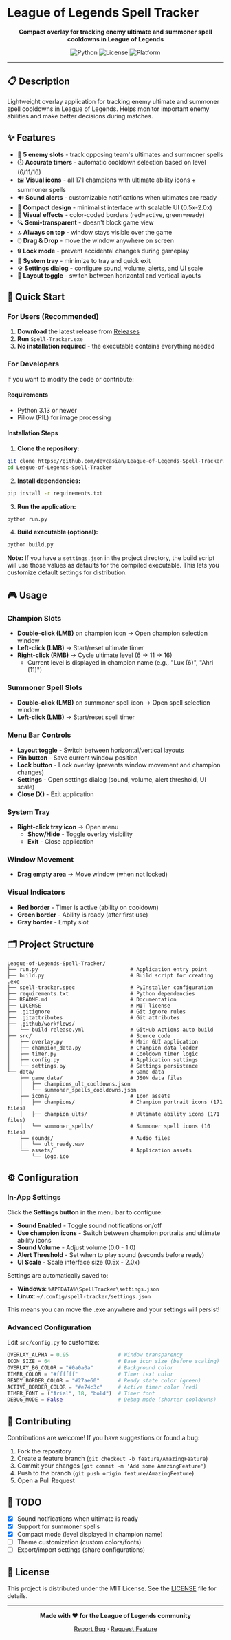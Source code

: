 # League of Legends Spell Tracker

<div align="center">

**Compact overlay for tracking enemy ultimate and summoner spell cooldowns in League of Legends**

![Python](https://img.shields.io/badge/python-3.13+-blue.svg)
![License](https://img.shields.io/badge/license-MIT-green.svg)
![Platform](https://img.shields.io/badge/platform-Windows%20%7C%20Linux-lightgrey.svg)

</div>

---

## 📋 Description

Lightweight overlay application for tracking enemy ultimate and summoner spell cooldowns in League of Legends. Helps monitor important enemy abilities and make better decisions during matches.

## ✨ Features

- 🎯 **5 enemy slots** - track opposing team's ultimates and summoner spells
- ⏱️ **Accurate timers** - automatic cooldown selection based on level (6/11/16)
- 🖼️ **Visual icons** - all 171 champions with ultimate ability icons + summoner spells
- 🔊 **Sound alerts** - customizable notifications when ultimates are ready
- 🎨 **Compact design** - minimalist interface with scalable UI (0.5x-2.0x)
- 🎨 **Visual effects** - color-coded borders (red=active, green=ready)
- 🔍 **Semi-transparent** - doesn't block game view
- 🔝 **Always on top** - window stays visible over the game
- 🖱️ **Drag & Drop** - move the window anywhere on screen
- 🔒 **Lock mode** - prevent accidental changes during gameplay
- 📍 **System tray** - minimize to tray and quick exit
- ⚙️ **Settings dialog** - configure sound, volume, alerts, and UI scale
- 🔄 **Layout toggle** - switch between horizontal and vertical layouts

## 🚀 Quick Start

### For Users (Recommended)

1. **Download** the latest release from [Releases](https://github.com/devcasian/League-of-Legends-Spell-Tracker/releases)
2. **Run** `Spell-Tracker.exe`
3. **No installation required** - the executable contains everything needed

### For Developers

If you want to modify the code or contribute:

#### Requirements

- Python 3.13 or newer
- Pillow (PIL) for image processing

#### Installation Steps

1. **Clone the repository:**
```bash
git clone https://github.com/devcasian/League-of-Legends-Spell-Tracker.git
cd League-of-Legends-Spell-Tracker
```

2. **Install dependencies:**
```bash
pip install -r requirements.txt
```

3. **Run the application:**
```bash
python run.py
```

4. **Build executable (optional):**
```bash
python build.py
```

**Note:** If you have a `settings.json` in the project directory, the build script will use those values as defaults for the compiled executable. This lets you customize default settings for distribution.

## 🎮 Usage

### Champion Slots

- **Double-click (LMB)** on champion icon → Open champion selection window
- **Left-click (LMB)** → Start/reset ultimate timer
- **Right-click (RMB)** → Cycle ultimate level (6 → 11 → 16)
  - Current level is displayed in champion name (e.g., "Lux (6)", "Ahri (11)")

### Summoner Spell Slots

- **Double-click (LMB)** on summoner spell icon → Open spell selection window
- **Left-click (LMB)** → Start/reset spell timer

### Menu Bar Controls

- **Layout toggle** - Switch between horizontal/vertical layouts
- **Pin button** - Save current window position
- **Lock button** - Lock overlay (prevents window movement and champion changes)
- **Settings** - Open settings dialog (sound, volume, alert threshold, UI scale)
- **Close (X)** - Exit application

### System Tray

- **Right-click tray icon** → Open menu
  - **Show/Hide** - Toggle overlay visibility
  - **Exit** - Close application

### Window Movement

- **Drag empty area** → Move window (when not locked)

### Visual Indicators

- **Red border** - Timer is active (ability on cooldown)
- **Green border** - Ability is ready (after first use)
- **Gray border** - Empty slot

## 🗂️ Project Structure

```
League-of-Legends-Spell-Tracker/
├── run.py                              # Application entry point
├── build.py                            # Build script for creating .exe
├── spell-tracker.spec                  # PyInstaller configuration
├── requirements.txt                    # Python dependencies
├── README.md                           # Documentation
├── LICENSE                             # MIT license
├── .gitignore                          # Git ignore rules
├── .gitattributes                      # Git attributes
├── .github/workflows/
│   └── build-release.yml               # GitHub Actions auto-build
├── src/                                # Source code
│   ├── overlay.py                      # Main GUI application
│   ├── champion_data.py                # Champion data loader
│   ├── timer.py                        # Cooldown timer logic
│   ├── config.py                       # Application settings
│   └── settings.py                     # Settings persistence
└── data/                               # Game data
    ├── game_data/                      # JSON data files
    │   ├── champions_ult_cooldowns.json
    │   └── summoner_spells_cooldowns.json
    ├── icons/                          # Icon assets
    │   ├── champions/                  # Champion portrait icons (171 files)
    │   ├── champion_ults/              # Ultimate ability icons (171 files)
    │   └── summoner_spells/            # Summoner spell icons (10 files)
    ├── sounds/                         # Audio files
    │   └── ult_ready.wav
    └── assets/                         # Application assets
        └── logo.ico
```

## ⚙️ Configuration

### In-App Settings

Click the **Settings button** in the menu bar to configure:

- **Sound Enabled** - Toggle sound notifications on/off
- **Use champion icons** - Switch between champion portraits and ultimate ability icons
- **Sound Volume** - Adjust volume (0.0 - 1.0)
- **Alert Threshold** - Set when to play sound (seconds before ready)
- **UI Scale** - Scale interface size (0.5x - 2.0x)

Settings are automatically saved to:
- **Windows**: `%APPDATA%\SpellTracker\settings.json`
- **Linux**: `~/.config/spell-tracker/settings.json`

This means you can move the .exe anywhere and your settings will persist!

### Advanced Configuration

Edit `src/config.py` to customize:

```python
OVERLAY_ALPHA = 0.95                # Window transparency
ICON_SIZE = 64                      # Base icon size (before scaling)
OVERLAY_BG_COLOR = "#0a0a0a"        # Background color
TIMER_COLOR = "#ffffff"             # Timer text color
READY_BORDER_COLOR = "#27ae60"      # Ready state color (green)
ACTIVE_BORDER_COLOR = "#e74c3c"     # Active timer color (red)
TIMER_FONT = ("Arial", 18, "bold")  # Timer font
DEBUG_MODE = False                  # Debug mode (shorter cooldowns)
```

## 🤝 Contributing

Contributions are welcome! If you have suggestions or found a bug:

1. Fork the repository
2. Create a feature branch (`git checkout -b feature/AmazingFeature`)
3. Commit your changes (`git commit -m 'Add some AmazingFeature'`)
4. Push to the branch (`git push origin feature/AmazingFeature`)
5. Open a Pull Request

## 📝 TODO

- [x] Sound notifications when ultimate is ready
- [x] Support for summoner spells
- [x] Compact mode (level displayed in champion name)
- [ ] Theme customization (custom colors/fonts)
- [ ] Export/import settings (share configurations)

## 📄 License

This project is distributed under the MIT License. See the [LICENSE](LICENSE) file for details.

---

<div align="center">

**Made with ❤️ for the League of Legends community**

[Report Bug](https://github.com/devcasian/League-of-Legends-Spell-Tracker/issues) · [Request Feature](https://github.com/devcasian/League-of-Legends-Spell-Tracker/issues)

</div>